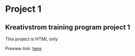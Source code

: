 # Project 1

## Kreativstrom training program project 1

This project is HTML only

Preview link: [here](https://anivm01.github.io/kreativstorm-project-1/)
